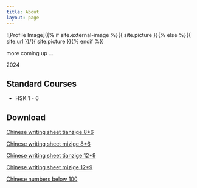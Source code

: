 ```yaml
---
title: About
layout: page
---
```

![Profile Image]({% if site.external-image %}{{ site.picture }}{% else %}{{ site.url }}/{{ site.picture }}{% endif %})

<p>more coming up ...</p>

<p> 2024 </p>

<h2>Standard Courses</h2>

<ul class="skill-list">
	<li>HSK 1 - 6</li>
</ul>

<h2>Download</h2>

<p  style="text-align:justify">
<A HREF="tianzige.pdf">Chinese writing sheet tianzige 8*6 </A> 
</p>
<p  style="text-align:justify">
<A HREF="mizige.pdf">Chinese writing sheet mizige 8*6 </A>
</p>
<p  style="text-align:justify">
<A HREF="12tianzige.pdf">Chinese writing sheet tianzige 12*9 </A> 
</p>
<p  style="text-align:justify">
<A HREF="12mizige.pdf">Chinese writing sheet mizige 12*9 </A>
</p>
<p  style="text-align:justify">
<A HREF="Chinese numbers 1 to 99.pdf">Chinese numbers below 100</A> 
</p>
 
